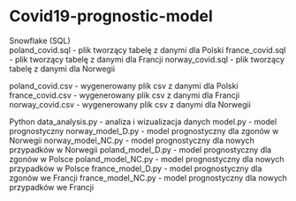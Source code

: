 # Covid19-prognostic-model

Snowflake (SQL)  
poland_covid.sql - plik tworzący tabelę z danymi dla Polski
france_covid.sql - plik tworzący tabelę z danymi dla Francji
norway_covid.sql - plik tworzący tabelę z danymi dla Norwegii

poland_covid.csv - wygenerowany plik csv z danymi dla Polski
france_covid.csv - wygenerowany plik csv z danymi dla Francji
norway_covid.csv - wygenerowany plik csv z danymi dla Norwegii

Python
data_analysis.py - analiza i wizualizacja danych
model.py - model prognostyczny
norway_model_D.py - model prognostyczny dla zgonów w Norwegii
norway_model_NC.py - model prognostyczny dla nowych przypadków w Norwegii
poland_model_D.py - model prognostyczny dla zgonów w Polsce
poland_model_NC.py - model prognostyczny dla nowych przypadków w Polsce
france_model_D.py - model prognostyczny dla zgonów we Francji
france_model_NC.py - model prognostyczny dla nowych przypadków we Francji
